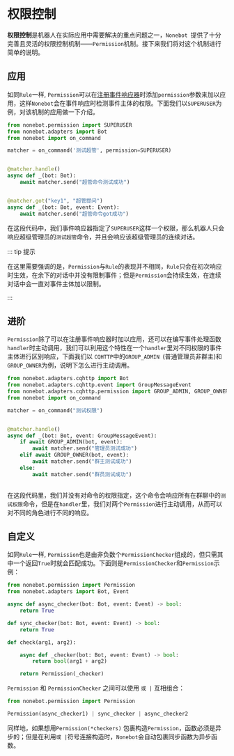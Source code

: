 # 权限控制

**权限控制**是机器人在实际应用中需要解决的重点问题之一，`Nonebot `提供了十分完善且灵活的权限控制机制——` Permission `机制。接下来我们将对这个机制进行简单的说明。

## 应用

如同` Rule `一样,  ` Permission `可以在[注册事件响应器](../guide/creating-a-matcher)时添加` permission `参数来加以应用，这样` Nonebot `会在事件响应时检测事件主体的权限。下面我们以` SUPERUSER `为例，对该机制的应用做一下介绍。

```python
from nonebot.permission import SUPERUSER
from nonebot.adapters import Bot
from nonebot import on_command

matcher = on_command('测试超管', permission=SUPERUSER)


@matcher.handle()
async def _(bot: Bot):
    await matcher.send("超管命令测试成功")


@matcher.got("key1", "超管提问")
async def _(bot: Bot, event: Event):
    await matcher.send("超管命令got成功")
```

在这段代码中，我们事件响应器指定了` SUPERUSER `这样一个权限，那么机器人只会响应超级管理员的` 测试超管 `命令，并且会响应该超级管理员的连续对话。

::: tip 提示

在这里需要强调的是，` Permission `与` Rule `的表现并不相同，` Rule `只会在初次响应时生效，在余下的对话中并没有限制事件；但是` Permission `会持续生效，在连续对话中会一直对事件主体加以限制。

:::

## 进阶

` Permission `除了可以在注册事件响应器时加以应用，还可以在编写事件处理函数` handler `时主动调用，我们可以利用这个特性在一个` handler `里对不同权限的事件主体进行区别响应，下面我们以 ` CQHTTP `中的` GROUP_ADMIN  `(普通管理员非群主)和` GROUP_OWNER `为例，说明下怎么进行主动调用。

```python
from nonebot.adapters.cqhttp import Bot
from nonebot.adapters.cqhttp.event import GroupMessageEvent
from nonebot.adapters.cqhttp.permission import GROUP_ADMIN, GROUP_OWNER
from nonebot import on_command

matcher = on_command("测试权限")


@matcher.handle()
async def _(bot: Bot, event: GroupMessageEvent):
    if await GROUP_ADMIN(bot, event):
        await matcher.send("管理员测试成功")
    elif await GROUP_OWNER(bot, event):
        await matcher.send("群主测试成功")
    else:
        await matcher.send("群员测试成功")
      
```

在这段代码里，我们并没有对命令的权限指定，这个命令会响应所有在群聊中的` 测试权限 `命令，但是在` handler `里，我们对两个` Permission `进行主动调用，从而可以对不同的角色进行不同的响应。

## 自定义

如同` Rule `一样,   ` Permission `也是由非负数个` PermissionChecker `组成的，但只需其中一个返回` True `时就会匹配成功。下面则是` PermissionChecker `和` Permission `示例：

```python
from nonebot.permission import Permission
from nonebot.adapters import Bot, Event

async def async_checker(bot: Bot, event: Event) -> bool:
	return True

def sync_checker(bot: Bot, event: Event) -> bool:
	return True

def check(arg1, arg2):

	async def _checker(bot: Bot, event: Event) -> bool:
    	return bool(arg1 + arg2)

	return Permission(_checker)
```

`Permission` 和 `PermissionChecker` 之间可以使用 `或 |` 互相组合：

```python
from nonebot.permission import Permission

Permission(async_checker1) | sync_checker | async_checker2
```

同样地，如果想用` Permission(*checkers) ` 包裹构造` Permission `，函数必须是异步的；但是在利用` 或 | `符号连接构造时，` Nonebot `会自动包裹同步函数为异步函数。

